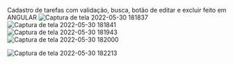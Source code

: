 Cadastro de tarefas com validação, busca, botão de editar e excluir feito em ANGULAR
![Captura de tela 2022-05-30 181837](https://user-images.githubusercontent.com/88802551/171060061-2ee3bf09-a724-48dd-9bf8-d2116231ad2c.png)<br>
![Captura de tela 2022-05-30 181841](https://user-images.githubusercontent.com/88802551/171060064-6af21c8a-d89e-43bd-b751-da11c3c21bfd.png)<br>
![Captura de tela 2022-05-30 181943](https://user-images.githubusercontent.com/88802551/171060252-5a86d4d7-80ff-44ae-80e5-f8bb22ef0124.png)<br>
![Captura de tela 2022-05-30 182000](https://user-images.githubusercontent.com/88802551/171060258-f96bbde9-4f77-4dca-9a5f-877c95637eb6.png)<br>

![Captura de tela 2022-05-30 182213](https://user-images.githubusercontent.com/88802551/171060394-9894f0a0-768f-44e4-a198-5ad4338d33ed.png)
